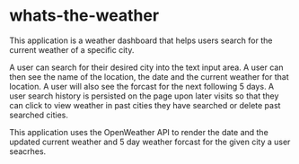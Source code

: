 # whats-the-weather

This application is a weather dashboard that helps users search for the current weather of a specific city.

A user can search for their desired city into the text input area.
A user can then see the name of the location, the date and the current weather for that location.
A user will also see the forcast for the next following 5 days.
A user search history is persisted on the page upon later visits so that they can click to view weather in past cities they have searched or delete past searched cities.

This application uses the OpenWeather API to render the date and the updated current weather and 5 day weather forcast for the given city a user seacrhes.
